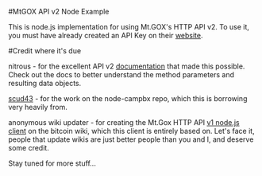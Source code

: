 #MtGOX API v2 Node Example

This is node.js implementation for using Mt.GOX's HTTP API v2.
To use it, you must have already created an API Key on their [website](https://mtgox.com/security).

#Credit where it's due

nitrous - for the excellent API v2 [documentation](https://bitbucket.org/nitrous/mtgox-api/) that made this possible. Check out the docs to better understand the method parameters and resulting data objects.

[scud43](https://github.com/scud43) - for the work on the node-campbx repo, which this is borrowing very heavily from.

anonymous wiki updater - for creating the Mt.Gox HTTP API [v1 node.js client](https://en.bitcoin.it/wiki/Node.js_Example) on the bitcoin wiki, which this client is entirely based on.  Let's face it, people that update wikis are just better people than you and I, and deserve some credit.  



Stay tuned for more stuff...



